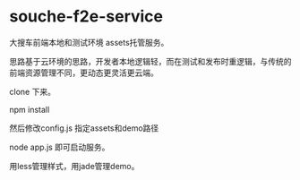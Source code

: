 souche-f2e-service
==================

大搜车前端本地和测试环境 assets托管服务。


思路基于云环境的思路，开发者本地逻辑轻，而在测试和发布时重逻辑，与传统的前端资源管理不同，更动态更灵活更云端。

clone 下来。

npm install

然后修改config.js 指定assets和demo路径

node app.js 即可启动服务。

用less管理样式，用jade管理demo。